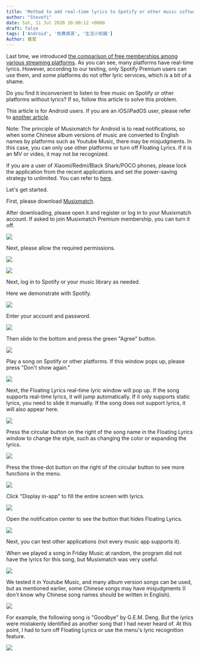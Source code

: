 ```yaml
---
title: 'Method to add real-time lyrics to Spotify or other music software (Android)'
author: "SteveYi"
date: Sat, 11 Jul 2020 10:00:12 +0000
draft: false
tags: ['Android', '免費資源', '生活小知識']
Author: 蘿蔔
---
```


Last time, we introduced [the comparison of free memberships among various streaming platforms](https://blog.steveyi.net/posts/free-streaming-music-compare/ "[2020 Latest] Comparison of Free Memberships among Major Streaming Platforms"). As you can see, many platforms have real-time lyrics. However, according to our testing, only Spotify Premium users can use them, and some platforms do not offer lyric services, which is a bit of a shame.

Do you find it inconvenient to listen to free music on Spotify or other platforms without lyrics? If so, follow this article to solve this problem.

This article is for Android users. If you are an iOS/iPadOS user, please refer to [another article](https://blog.steveyi.net/posts/no-premium-spotify-dynamic-lyrics/ "You Can Add Real-Time Lyrics to Spotify without Premium (iOS/iPadOS)").

Note: The principle of Musixmatch for Android is to read notifications, so when some Chinese album versions of music are converted to English names by platforms such as Youtube Music, there may be misjudgments. In this case, you can only use other platforms or turn off Floating Lyrics. If it is an MV or video, it may not be recognized.

If you are a user of Xiaomi/Redmi/Black Shark/POCO phones, please lock the application from the recent applications and set the power-saving strategy to unlimited. You can refer to [here](https://blog.steveyi.net/posts/ifttt-zhi-dong-guan-wifi/#if-miui).

Let's get started.

First, please download [Musixmatch](https://play.google.com/store/apps/details?id=com.musixmatch.android.lyrify).

After downloading, please open it and register or log in to your Musixmatch account. If asked to join Musixmatch Premium membership, you can turn it off.

![](https://static-a1.steveyi.net/media/blog/2020071108253421.jpeg)

Next, please allow the required permissions.

![](https://static-a1.steveyi.net/media/blog/2020071108255172.jpeg)

![](https://static-a1.steveyi.net/media/blog/2020071108260461.jpeg)

Next, log in to Spotify or your music library as needed.

Here we demonstrate with Spotify.

![](https://static-a1.steveyi.net/media/blog/2020071108261822.jpeg)

Enter your account and password.

![](https://static-a1.steveyi.net/media/blog/2020071108263125.jpeg)

Then slide to the bottom and press the green "Agree" button.

![](https://static-a1.steveyi.net/media/blog/2020071108265846.jpeg)

Play a song on Spotify or other platforms. If this window pops up, please press "Don't show again."

![](https://static-a1.steveyi.net/media/blog/2020071108273772.jpeg)

Next, the Floating Lyrics real-time lyric window will pop up. If the song supports real-time lyrics, it will jump automatically. If it only supports static lyrics, you need to slide it manually. If the song does not support lyrics, it will also appear here.

![](https://static-a1.steveyi.net/media/blog/2020071108275158.jpeg)

Press the circular button on the right of the song name in the Floating Lyrics window to change the style, such as changing the color or expanding the lyrics.

![](https://blog.steveyi.net/wp-content/uploads/media/blog/2020071108280788.jpeg)

Press the three-dot button on the right of the circular button to see more functions in the menu.

![](https://static-a1.steveyi.net/media/blog/2020071108303749.jpeg)

Click "Display in-app" to fill the entire screen with lyrics.

![](https://static-a1.steveyi.net/media/blog/2020071108310063.jpeg)

Open the notification center to see the button that hides Floating Lyrics.

![](https://static-a1.steveyi.net/media/blog/2020071109554967.png)

Next, you can test other applications (not every music app supports it).

When we played a song in Friday Music at random, the program did not have the lyrics for this song, but Musixmatch was very useful.

![](https://static-a1.steveyi.net/media/blog/2020071109251796.jpeg)

We tested it in Youtube Music, and many album version songs can be used, but as mentioned earlier, some Chinese songs may have misjudgments (I don't know why Chinese song names should be written in English).

![](https://static-a1.steveyi.net/media/blog/2020071109383934.jpeg)

For example, the following song is "Goodbye" by G.E.M. Deng. But the lyrics were mistakenly identified as another song that I had never heard of. At this point, I had to turn off Floating Lyrics or use the menu's lyric recognition feature.

![](https://static-a1.steveyi.net/media/blog/2020071109490666.jpeg)
